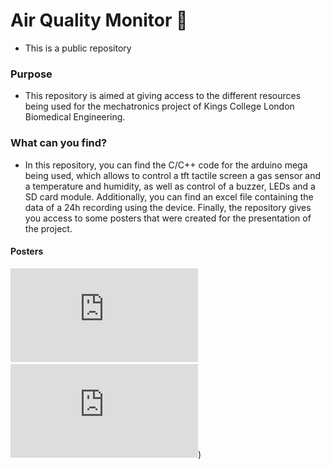 # Air Quality Monitor 🙇
- This is a public repository
### Purpose
- This repository is aimed at giving access to the different resources being used for the mechatronics project of Kings College London Biomedical Engineering.
### What can you find?
- In this repository, you can find the C/C++ code for the arduino mega being used, which allows to control a tft tactile screen a gas sensor and a temperature and humidity, as well as control of a buzzer, LEDs and a SD card module. Additionally, you can find an excel file containing the data of a 24h recording using the device. Finally, the repository gives you access to some posters that were created for the presentation of the project.
#### Posters
![How to use it? - Poster.pdf](https://github.com/pablopriet/Air_Quality_Monitor/blob/main/How%20to%20use%20-%20Poster.pdf)
![Why air quality? - Poster.pdf](https://github.com/pablopriet/Air_Quality_Monitor/blob/main/Why%20air%20quality%20-%20Poster.pdf))
